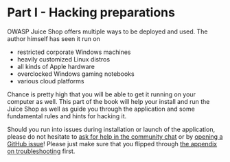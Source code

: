 # Part I - Hacking preparations

OWASP Juice Shop offers multiple ways to be deployed and used. The
author himself has seen it run on

* restricted corporate Windows machines
* heavily customized Linux distros
* all kinds of Apple hardware
* overclocked Windows gaming notebooks
* various cloud platforms

Chance is pretty high that you will be able to get it running on your
computer as well. This part of the book will help your install and run
the Juice Shop as well as guide you through the application and some
fundamental rules and hints for hacking it.

Should you run into issues during installation or launch of the
application, please do not hesitate to
[ask for help in the community chat](https://gitter.im/bkimminich/juice-shop)
or by
[opening a GitHub issue](https://github.com/bkimminich/juice-shop/issues)!
Please just make sure that you flipped through
[the appendix on troubleshooting](../appendix/troubleshooting.md) first.

